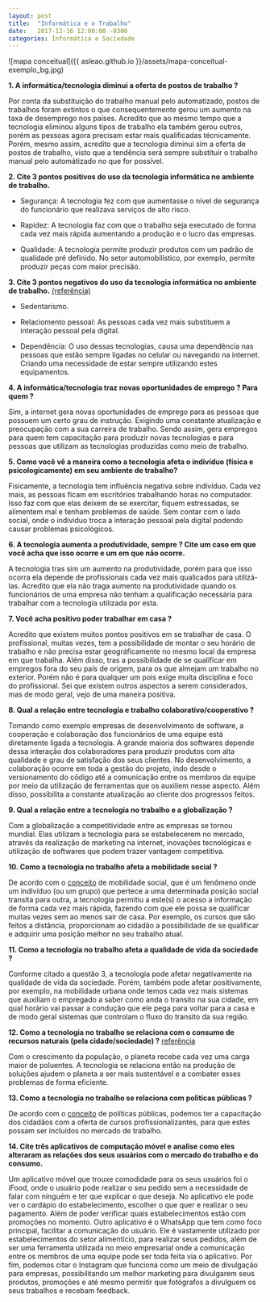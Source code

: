 ```yaml
---
layout: post
title:  "Informática e o Trabalho"
date:   2017-12-16 12:00:00 -0300
categories: Informática e Sociedade
---
```


![mapa conceitual]({{ asleao.github.io }}/assets/mapa-conceitual-exemplo_bg.jpg)

**1. A informática/tecnologia diminui a oferta de postos de trabalho ?**

Por conta da substituição do trabalho manual pelo automatizado, postos de trabalhos foram extintos o que consequentemente gerou um aumento na taxa de desemprego nos países. Acredito que ao mesmo tempo que a tecnologia eliminou alguns tipos de trabalho ela também gerou outros, porém as pessoas agora precisam estar mais qualificadas técnicamente. Porém, mesmo assim, acredito que a tecnologia diminui sim a oferta de postos de trabalho, visto que a tendência será sempre substituir o trabalho manual pelo automátizado no que for possível.

**2. Cite 3 pontos positivos do uso da tecnologia informática no ambiente de trabalho.**

* Segurança: A tecnologia fez com que aumentasse o nível de segurança do funcionário que realizava serviços de alto risco. 

* Rapidez: A tecnologia faz com que o trabalho seja executado de forma cada vez mais rápida aumentando a produção e o lucro das empresas.

* Qualidade: A tecnologia permite produzir produtos com um padrão de qualidade pré definido. No setor automobilístico, por exemplo, permite produzir peças com maior precisão. 

**3. Cite 3 pontos negativos do uso da tecnologia informática no ambiente de trabalho.** [(referência)](https://www.webartigos.com/artigos/pontos-positivos-e-negativos-da-tecnologia/68349/)

* Sedentarismo.

* Relaciomento pessoal: As pessoas cada vez mais substituem a interação pessoal pela digital. 

* Dependência: O uso dessas tecnologias, causa uma dependência nas pessoas que estão sempre ligadas no celular ou navegando na internet. Criando uma necessidade de estar sempre utilizando estes equipamentos.



**4. A informática/tecnologia traz novas oportunidades de emprego ? Para quem ?**

Sim, a internet gera novas oportunidades de emprego para as pessoas que possuem um certo grau de instrução. Exigindo uma constante atualização e preocupação com a sua carreira de trabalho. Sendo assim, gera empregos para quem tem capacitação para produzir novas tecnologias e para pessoas que utilizam as tecnologias produzidas como meio de trabalho.  

**5. Como você vê a maneira como a tecnologia afeta o indivíduo (física e psicologicamente) em seu ambiente de trabalho?**

Fisicamente, a tecnologia tem influência negativa sobre indivíduo. Cada vez mais, as pessoas ficam em escritórios trabalhando horas no computador. Isso faz com que elas deixem de se exercitar, fiquem estressadas, se alimentem mal e tenham problemas de saúde. Sem contar com o lado social, onde o individuo troca a interação pessoal pela digital podendo causar problemas psicológicos.

**6. A tecnologia aumenta a produtividade, sempre ? Cite um caso em que você acha que isso ocorre e um em que não ocorre.**

A tecnologia tras sim um aumento na produtividade, porém para que isso ocorra ela depende de profissionais cada vez mais qualicados para utilizá-las. Acredito que ela não traga aumento na produtividade quando os funcionários de uma empresa não tenham a qualificação necessária para trabalhar com a tecnologia utilizada por esta.  

**7. Você acha positivo poder trabalhar em casa ?**

Acredito que existem muitos pontos positivos em se trabalhar de casa. O profissional, muitas vezes, tem a possibilidade de montar o seu horário de trabalho e não precisa estar geográficamente no mesmo local da empresa em que trabalha. Além disso, tras a possibilidade de se qualificar em empregos fora do seu país de origem, para os que almejam um trabalho no exterior. Porém não é para qualquer um pois exige muita disciplina e foco do profissional. Sei que existem outros aspectos a serem considerados, mas de modo geral, vejo de uma maneira positiva.   

**8. Qual a relação entre tecnologia e trabalho colaborativo/cooperativo ?**

Tomando como exemplo empresas de desenvolvimento de software, a cooperação e colaboração dos funcionários de uma equipe está diretamente ligada a tecnologia. A grande maioria dos softwares depende dessa interação dos colaboradores para produzir produtos com alta qualidade e grau de satisfação dos seus clientes. No desenvolvimento, a colaboração ocorre em toda a gestão do projeto, indo desde o versionamento do código até a comunicação entre os membros da equipe por meio da utilização de ferramentas que os auxiliem nesse aspecto. Além disso, possibilita a constante atualização ao cliente dos progressos feitos. 

**9. Qual a relação entre a tecnologia no trabalho e a globalização ?**

Com a globalização a competitividade entre as empresas se tornou mundial. Elas utilizam a tecnologia para se estabelecerem no mercado, através da realização de marketing na internet, inovações tecnológicas e utilização de softwares que podem trazer vantagem competitiva.

**10. Como a tecnologia no trabalho afeta a mobilidade social ?**

De acordo com o [conceito](https://www.significados.com.br/mobilidade-social/) de mobilidade social, que é um fenômeno onde um indivíduo (ou um grupo) que pertece a uma determinada posição social transita para outra, a tecnologia permitiu a este(s) o acesso a informação de forma cada vez mais rápida, fazendo com que ele possa se qualificar muitas vezes sem ao menos sair de casa. Por exemplo, os cursos que são feitos a distância, proporcionam ao cidadão a possibilidade de se qualificar e adquirir uma posição melhor no seu trabalho atual.  

**11. Como a tecnologia no trabalho afeta a qualidade de vida da sociedade ?**

Conforme citado a questão 3, a tecnologia pode afetar negativamente na qualidade de vida da sociedade. Porém, também pode afetar positivamente, por exemplo, na mobilidade urbana onde temos cada vez mais sistemas que auxiliam o empregado a saber como anda o transito na sua cidade, em qual horário vai passar a condução que ele pega para voltar para a casa e de modo geral sistemas que controlam o fluxo do transito da sua região.  

**12. Como a tecnologia no trabalho se relaciona com o consumo de recursos naturais (pela cidade/sociedade) ?** [referência](https://www.ecycle.com.br/component/content/article/37-tecnologia-a-favor/2077-como-a-tecnologia-pode-trabalhar-a-favor-do-meio-ambiente.html)

Com o crescimento da população, o planeta recebe cada vez uma carga maior de poluentes. A tecnologia se relaciona então na produção de soluções ajudem o planeta a ser mais sustentável e a combater esses problemas de forma eficiente.

**13. Como a tecnologia no trabalho se relaciona com políticas públicas ?**

De acordo com o [conceito](http://www.meioambiente.pr.gov.br/arquivos/File/coea/pncpr/O_que_sao_PoliticasPublicas.pdf) de políticas públicas, podemos ter a capacitação dos cidadãos com a oferta de cursos profissionalizantes, para que estes possam ser incluídos no mercado de trabalho. 

**14. Cite três aplicativos de computação móvel e analise como eles alteraram as relações dos seus usuários com o mercado do trabalho e do consumo.**

Um aplicativo móvel que trouxe comodidade para os seus usuários foi o iFood, onde o usuário pode realizar o seu pedido sem a necessidade de falar com ninguém e ter que explicar o que deseja. No aplicativo ele pode ver o cardápio do estabelecimento, escolher o que quer e realizar o seu pagamento. Além de poder verificar quais estabelecimentos estão com promoções no momento. Outro aplicativo é o WhatsApp que tem como foco principal, facilitar a comunicação do usuário. Ele é vastamente utilizado por estabelecimentos do setor alimentício, para realizar seus pedidos, além de ser uma ferramenta utilizada no meio empresarial onde a comunicação entre os membros de uma equipe pode ser toda feita via o aplicativo. Por fim, podemos citar o Instagram que funciona como um meio de divulgação para empresas, possibilitando um melhor marketing para divulgarem seus produtos, promoções e até mesmo permitir que fotógrafos a divulguem os seus trabalhos e recebam feedback. 

